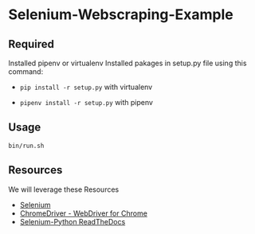 # Selenium-Webscraping-Example

## Required

Installed pipenv or virtualenv
Installed pakages in setup.py file using this command:

* `pip install -r setup.py` with virtualenv

* `pipenv install -r setup.py` with pipenv

## Usage

`bin/run.sh`

## Resources

We will leverage these Resources

* [Selenium](https://pypi.python.org/pypi/selenium)
* [ChromeDriver - WebDriver for Chrome](https://sites.google.com/a/chromium.org/chromedriver/downloads)
* [Selenium-Python ReadTheDocs](http://selenium-python.readthedocs.io/)
